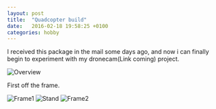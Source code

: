 ```yaml
---
layout: post
title:  "Quadcopter build"
date:   2016-02-18 19:58:25 +0100
categories: hobby
---
```


I received this package in the mail some days ago, and now i can finally begin to experiment with my dronecam(Link coming) project.

![Overview](/images/2016/03/overview.jpg)

First off the frame.

![Frame1](/images/2016/03/frame1.jpg)
![Stand](/images/2016/03/stand.jpg)
![Frame2](/images/2016/03/frame2.jpg)
